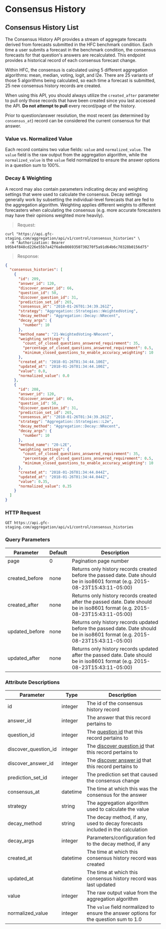 # Consensus History

## Consensus History List

The Consensus History API provides a stream of aggregate forecasts derived from forecasts submitted in the HFC benchmark condition. Each time a user submits a forecast in the benchmark condition, the consensus forecasts for that question's answers are recalculated. This endpoint provides a historical record of each consensus forecast change.

Within HFC, the consensus is calculated using 5 different aggregation algorithms: mean, median, voting, logit, and l2e. There are 25 variants of those 5 algorithms being calculated, so each time a forecast is submitted, 25 new consensus history records are created.

When using this API, you should always utilize the `created_after` parameter to pull only those records that have been created since you last accessed the API. **Do not attempt to pull** every record/page of the history.

Prior to question/answer resolution, the most recent (as determined by `consensus_at`) record can be considered the current consensus for that answer.

### Value vs. Normalized Value

Each record contains two value fields: `value` and `normalized_value`. The `value` field is the raw output from the aggregation algorithm, while the `normalized_value` is the `value` field normalized to ensure the answer options in a question sum to 100%.

### Decay & Weighting

A record may also contain parameters indicating decay and weighting settings that were used to calculate the consensus. Decay settings generally work by subsetting the individual-level forecasts that are fed to the aggregation algorithm. Weighting applies different weights to different forecasters when calculating the consensus (e.g. more accurate forecasters may have their opinions weighted more heavily).


> Request:

```shell
curl "https://api.gfc-staging.com/aggregation/api/v1/control/consensus_histories" \
  -H "Authorization: Bearer b95b4f848cd226e55b7a42f6a8e8669350730270f5a91d64b6c70328b0156d75"
```

> Response:

```json
{
  "consensus_histories": [
    {
      "id": 209,
      "answer_id": 120,
      "discover_answer_id": 66,
      "question_id": 50,
      "discover_question_id": 31,
      "prediction_set_id": 265,
      "consensus_at": "2018-01-26T01:34:39.261Z",
      "strategy": "Aggregation::Strategies::WeightedVoting",
      "decay_method": "Aggregation::Decay::NRecent",
      "decay_args": {
        "number": 10
      },
      "method_name": "21-WeightedVoting-NRecent",
      "weighting_settings": {
        "count_of_closed_questions_answered_requirement": 35,
        "percentage_of_closed_questions_answered_requirement": 0.5,
        "minimum_closed_questions_to_enable_accuracy_weighting": 10
      },
      "created_at": "2018-01-26T01:34:44.100Z",
      "updated_at": "2018-01-26T01:34:44.100Z",
      "value": 0.0,
      "normalized_value": 0.0
    },
    {
      "id": 208,
      "answer_id": 120,
      "discover_answer_id": 66,
      "question_id": 50,
      "discover_question_id": 31,
      "prediction_set_id": 265,
      "consensus_at": "2018-01-26T01:34:39.261Z",
      "strategy": "Aggregation::Strategies::L2e",
      "decay_method": "Aggregation::Decay::NRecent",
      "decay_args": {
        "number": 10
      },
      "method_name": "20-L2E",
      "weighting_settings": {
        "count_of_closed_questions_answered_requirement": 35,
        "percentage_of_closed_questions_answered_requirement": 0.5,
        "minimum_closed_questions_to_enable_accuracy_weighting": 10
      },
      "created_at": "2018-01-26T01:34:44.044Z",
      "updated_at": "2018-01-26T01:34:44.044Z",
      "value": 0.35,
      "normalized_value": 0.35
    }
  ]
}
```

### HTTP Request

`GET https://api.gfc-staging.com/aggregation/api/v1/control/consensus_histories`

### Query Parameters

Parameter | Default | Description
--------- | ------- | -----------
page | 0 | Pagination page number
created_before | none | Returns only history records created before the passed date. Date should be in iso8601 format (e.g. 2015-08-23T15:43:11-05:00)
created_after | none | Returns only history records created after the passed date. Date should be in iso8601 format (e.g. 2015-08-23T15:43:11-05:00)
updated_before | none | Returns only history records updated before the passed date. Date should be in iso8601 format (e.g. 2015-08-23T15:43:11-05:00)
updated_after | none | Returns only history records updated after the passed date. Date should be in iso8601 format (e.g. 2015-08-23T15:43:11-05:00)

### Attribute Descriptions

Parameter | Type | Description
--------- | ------- | -----------
id | integer | The id of the consensus history record
answer_id | integer | The answer that this record pertains to
question_id | integer | The [question id](#question-id-vs-discover-question-id) that this record pertains to
discover_question_id | integer | The [discover question id](#question-id-vs-discover-question-id) that this record pertains to
discover_answer_id | integer | The [discover answer id](#question-id-vs-discover-question-id) that this record pertains to
prediction_set_id | integer | The prediction set that caused the consensus change
consensus_at | datetime | The time at which this was the consensus for the answer
strategy | string | The aggregation algorithm used to calculate the value
decay_method | string | The decay method, if any, used to decay forecasts included in the calculation
decay_args | integer | Parameters/configuration fed to the decay method, if any
created_at | datetime | The time at which this consensus history record was created
updated_at | datetime | The time at which this consensus history record was last updated
value | integer | The raw output value from the aggregation algorithm
normalized_value | integer | The `value` field normalized to ensure the answer options for the question sum to 1.0
